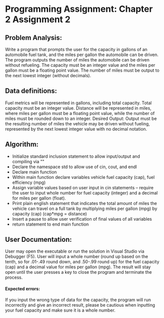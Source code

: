 
<h1>Programming Assignment: Chapter 2 Assignment 2</h1>
<h2>Problem Analysis:</h2>
Write a program that prompts the user for the capacity in gallons of an automobile fuel tank, and the miles per gallon the automobile can be driven. The program outputs the number of miles the automobile can be driven without refueling. The capacity must be an integer value and the miles per gallon must be a floating point value.  The number of miles must be output to the next lowest integer (without decimals).

<h2>Data definitions:</h2>
Fuel metrics will be represented in gallons, including total capacity. Total capacity must be an integer value. Distance will be represented in miles, where miles per gallon must be a floating point value, while the number of miles must be rounded down to an integer. 
Desired Output:
Output must be the resulting number of miles the vehicle may be driven without fueling, represented by the next lowest integer value with no decimal notation. 

<h2>Algorithm:</h2>
<ul>
<li>Initialize standard inclusion statement to allow input/output and compiling via "<iostream>"</li>
<li>Declare the namespace std to allow use of cin, cout, and endl</li>
<li>Declare main function</li>
<li>Within main function declare variables vehicle fuel capacity (cap), fuel efficiency (mpg) </li>
<li>Assign variable values based on user input in cin statements – require the user to input whole number for fuel capacity (integer) and a decimal for miles per gallon (float).</li>
<li>Print plain english statement that indicates the total amount of miles the vehicle can travel on a full tank by multiplying miles per gallon (mpg) by capacity (cap) (cap*mpg = distance)</li>
<li>Insert a pause to allow user verification of final values of all variables</li>
<li>return statement to end main function</li>
</ul>

<h2>User Documentation:</h2>
User may open the executable or run the solution in Visual Studio via Debugger (F5). User will input a whole number (round up based on the tenth, so for .01-.49 round down, and .50-.99 round up) for the fuel capacity (cap) and a decimal value for miles per gallon (mpg). The result will stay open until the user presses a key to close the program and terminate the process.
<h4>Expected errors:</h4> If you input the wrong type of data for the capacity, the program will run incorrectly and give an incorrect result, please be cautious when inputting your fuel capacity and make sure it is a whole number.

